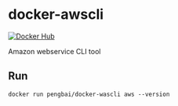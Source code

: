 # docker-awscli

[![Docker Hub](https://img.shields.io/badge/docker-ready-blue.svg)](https://hub.docker.com/r/pengbai/docker-awscli/)

Amazon webservice CLI tool

## Run

```
docker run pengbai/docker-wascli aws --version
```
